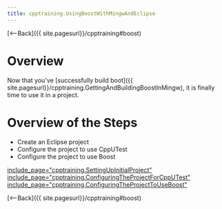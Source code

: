 ```yaml
---
title: cpptraining.UsingBoostWithMingwAndEclipse
---
```

[<--Back]({{ site.pagesurl}}/cpptraining#boost)

# Overview
Now that you've [successfully build boot]({{ site.pagesurl}}/cpptraining.GettingAndBuildingBoostInMingw), it is finally time to use it in a project.

# Overview of the Steps
* Create an Eclipse project
* Configure the project to use CppUTest
* Configure the project to use Boost

[include_page="cpptraining.SettingUpInitialProject"]({{site.pagesurl}}/include_page="cpptraining.SettingUpInitialProject")
[include_page="cpptraining.ConfiguringTheProjectForCppUTest"]({{site.pagesurl}}/include_page="cpptraining.ConfiguringTheProjectForCppUTest")
[include_page="cpptraining.ConfiguringTheProjectToUseBoost"]({{site.pagesurl}}/include_page="cpptraining.ConfiguringTheProjectToUseBoost")

[<--Back]({{ site.pagesurl}}/cpptraining#boost)
